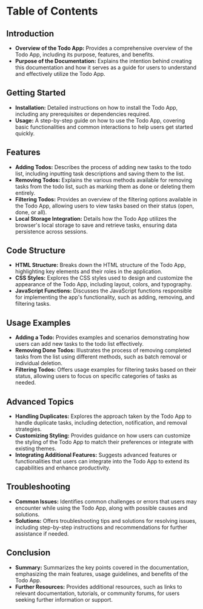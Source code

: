 # Table of Contents

## Introduction

- **Overview of the Todo App:** Provides a comprehensive overview of the Todo App, including its purpose, features, and benefits.
- **Purpose of the Documentation:** Explains the intention behind creating this documentation and how it serves as a guide for users to understand and effectively utilize the Todo App.

## Getting Started

- **Installation:** Detailed instructions on how to install the Todo App, including any prerequisites or dependencies required.
- **Usage:** A step-by-step guide on how to use the Todo App, covering basic functionalities and common interactions to help users get started quickly.

## Features

- **Adding Todos:** Describes the process of adding new tasks to the todo list, including inputting task descriptions and saving them to the list.
- **Removing Todos:** Explains the various methods available for removing tasks from the todo list, such as marking them as done or deleting them entirely.
- **Filtering Todos:** Provides an overview of the filtering options available in the Todo App, allowing users to view tasks based on their status (open, done, or all).
- **Local Storage Integration:** Details how the Todo App utilizes the browser's local storage to save and retrieve tasks, ensuring data persistence across sessions.

## Code Structure

- **HTML Structure:** Breaks down the HTML structure of the Todo App, highlighting key elements and their roles in the application.
- **CSS Styles:** Explores the CSS styles used to design and customize the appearance of the Todo App, including layout, colors, and typography.
- **JavaScript Functions:** Discusses the JavaScript functions responsible for implementing the app's functionality, such as adding, removing, and filtering tasks.

## Usage Examples

- **Adding a Todo:** Provides examples and scenarios demonstrating how users can add new tasks to the todo list effectively.
- **Removing Done Todos:** Illustrates the process of removing completed tasks from the list using different methods, such as batch removal or individual deletion.
- **Filtering Todos:** Offers usage examples for filtering tasks based on their status, allowing users to focus on specific categories of tasks as needed.

## Advanced Topics

- **Handling Duplicates:** Explores the approach taken by the Todo App to handle duplicate tasks, including detection, notification, and removal strategies.
- **Customizing Styling:** Provides guidance on how users can customize the styling of the Todo App to match their preferences or integrate with existing themes.
- **Integrating Additional Features:** Suggests advanced features or functionalities that users can integrate into the Todo App to extend its capabilities and enhance productivity.

## Troubleshooting

- **Common Issues:** Identifies common challenges or errors that users may encounter while using the Todo App, along with possible causes and solutions.
- **Solutions:** Offers troubleshooting tips and solutions for resolving issues, including step-by-step instructions and recommendations for further assistance if needed.

## Conclusion

- **Summary:** Summarizes the key points covered in the documentation, emphasizing the main features, usage guidelines, and benefits of the Todo App.
- **Further Resources:** Provides additional resources, such as links to relevant documentation, tutorials, or community forums, for users seeking further information or support.
